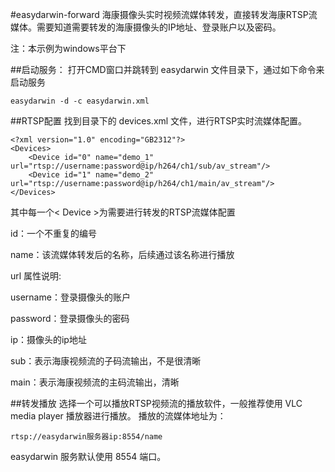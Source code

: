 #easydarwin-forward
海康摄像头实时视频流媒体转发，直接转发海康RTSP流媒体。需要知道需要转发的海康摄像头的IP地址、登录账户以及密码。

注：本示例为windows平台下

##启动服务：
打开CMD窗口并跳转到 easydarwin 文件目录下，通过如下命令来启动服务
```
easydarwin -d -c easydarwin.xml
```

##RTSP配置
找到目录下的 devices.xml 文件，进行RTSP实时流媒体配置。
```
<?xml version="1.0" encoding="GB2312"?>
<Devices>
	<Device id="0" name="demo_1" url="rtsp://username:password@ip/h264/ch1/sub/av_stream"/>
    <Device id="1" name="demo_2" url="rtsp://username:password@ip/h264/ch1/main/av_stream"/>
</Devices>
```
其中每一个< Device >为需要进行转发的RTSP流媒体配置

id：一个不重复的编号

name：该流媒体转发后的名称，后续通过该名称进行播放

url 属性说明:

username：登录摄像头的账户

password：登录摄像头的密码

ip：摄像头的ip地址

sub：表示海康视频流的子码流输出，不是很清晰

main：表示海康视频流的主码流输出，清晰


##转发播放
选择一个可以播放RTSP视频流的播放软件，一般推荐使用 VLC media player 播放器进行播放。
播放的流媒体地址为：
```
rtsp://easydarwin服务器ip:8554/name
```
easydarwin 服务默认使用 8554 端口。
